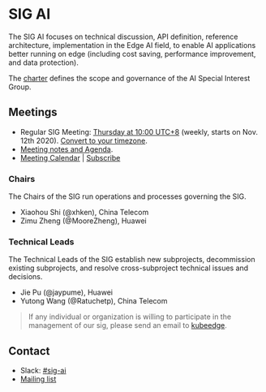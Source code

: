 # SIG AI

The SIG AI focuses on technical discussion, API definition, reference architecture, implementation in the Edge AI field, to enable AI applications better running on edge (including cost saving, performance improvement, and data protection).


The [charter](charter.md) defines the scope and governance of the AI Special Interest Group.

## Meetings


* Regular SIG Meeting: [Thursday at 10:00 UTC+8](https://zoom.us/my/kubeedge) (weekly, starts on Nov. 12th 2020). [Convert to your timezone](https://www.thetimezoneconverter.com/?t=10%3A00%20am&tz=GMT%2B8&).
 * [Meeting notes and Agenda](https://docs.google.com/document/d/12n3kGUWTkAH4q2Wv5iCVGPTA_KRWav_eakbFrF9iAww/edit#).
 * [Meeting Calendar](https://calendar.google.com/calendar/u/0?cid=Y19nODluOXAwOG05MzFiYWM3NmZsajgwZzEwOEBncm91cC5jYWxlbmRhci5nb29nbGUuY29t) | [Subscribe](https://calendar.google.com/calendar?cid=OHJqazhvNTE2dmZ0ZTIxcWlidmxhZTNsajRAZ3JvdXAuY2FsZW5kYXIuZ29vZ2xlLmNvbQ)


### Chairs

The Chairs of the SIG run operations and processes governing the SIG.

- Xiaohou Shi (@xhken), China Telecom
- Zimu Zheng (@MooreZheng), Huawei

### Technical Leads

The Technical Leads of the SIG establish new subprojects, decommission existing subprojects, and resolve cross-subproject technical issues and decisions.

- Jie Pu (@jaypume), Huawei
- Yutong Wang (@Ratuchetp), China Telecom

> If any individual or organization is willing to participate in the management of our sig, please send an email to [kubeedge](kubeedge@googlegroups.com).


## Contact
- Slack: [#sig-ai](https://app.slack.com/client/TDZ5TGXQW/C01EG84REVB)
- [Mailing list](https://groups.google.com/forum/#!forum/kubeedge)
